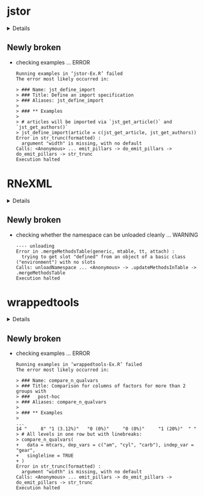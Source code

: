 # jstor

<details>

* Version: 0.3.10
* GitHub: https://github.com/ropensci/jstor
* Source code: https://github.com/cran/jstor
* Date/Publication: 2021-12-08 08:50:07 UTC
* Number of recursive dependencies: 77

Run `cloud_details(, "jstor")` for more info

</details>

## Newly broken

*   checking examples ... ERROR
    ```
    Running examples in ‘jstor-Ex.R’ failed
    The error most likely occurred in:
    
    > ### Name: jst_define_import
    > ### Title: Define an import specification
    > ### Aliases: jst_define_import
    > 
    > ### ** Examples
    > 
    > # articles will be imported via `jst_get_article()` and `jst_get_authors()`
    > jst_define_import(article = c(jst_get_article, jst_get_authors))
    Error in str_trunc(formatted) : 
      argument "width" is missing, with no default
    Calls: <Anonymous> ... emit_pillars -> do_emit_pillars -> do_emit_pillars -> str_trunc
    Execution halted
    ```

# RNeXML

<details>

* Version: 2.4.5
* GitHub: https://github.com/ropensci/RNeXML
* Source code: https://github.com/cran/RNeXML
* Date/Publication: 2020-06-18 18:40:02 UTC
* Number of recursive dependencies: 141

Run `cloud_details(, "RNeXML")` for more info

</details>

## Newly broken

*   checking whether the namespace can be unloaded cleanly ... WARNING
    ```
    ---- unloading
    Error in .mergeMethodsTable(generic, mtable, tt, attach) : 
      trying to get slot "defined" from an object of a basic class ("environment") with no slots
    Calls: unloadNamespace ... <Anonymous> -> .updateMethodsInTable -> .mergeMethodsTable
    Execution halted
    ```

# wrappedtools

<details>

* Version: 0.7.9
* GitHub: NA
* Source code: https://github.com/cran/wrappedtools
* Date/Publication: 2021-09-06 14:30:02 UTC
* Number of recursive dependencies: 123

Run `cloud_details(, "wrappedtools")` for more info

</details>

## Newly broken

*   checking examples ... ERROR
    ```
    Running examples in ‘wrappedtools-Ex.R’ failed
    The error most likely occurred in:
    
    > ### Name: compare_n_qualvars
    > ### Title: Comparison for columns of factors for more than 2 groups with
    > ###   post-hoc
    > ### Aliases: compare_n_qualvars
    > 
    > ### ** Examples
    > 
    ...
    14 "     8" "1 (3.12%)"   "0 (0%)"     "0 (0%)"     "1 (20%)"  " "    
    > # All levels in one row but with linebreaks:
    > compare_n_qualvars(
    +   data = mtcars, dep_vars = c("am", "cyl", "carb"), indep_var = "gear",
    +   singleline = TRUE
    + )
    Error in str_trunc(formatted) : 
      argument "width" is missing, with no default
    Calls: <Anonymous> ... emit_pillars -> do_emit_pillars -> do_emit_pillars -> str_trunc
    Execution halted
    ```

